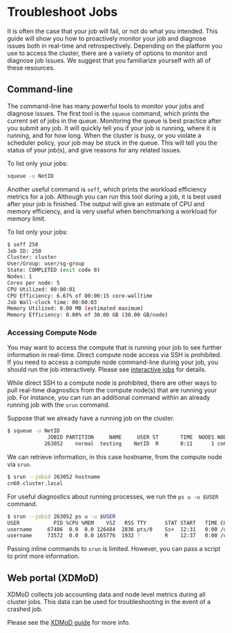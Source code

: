 # Troubleshoot Jobs

It is often the case that your job will fail, or not do what you intended. This guide will show you how to proactively monitor your job and diagnose issues both in real-time and retrospectively. Depending on the platform you use to access the cluster, there are a variety of options to monitor and diagnose job issues. We suggest that you familiarize yourself with all of these resources.

## Command-line

The command-line has many powerful tools to monitor your jobs and diagnose issues. The first tool is the `squeue` command, which prints the current set of jobs in the queue. Monitoring the queue is best practice after you submit any job. It will quickly tell you if your job is running, where it is running, and for how long. When the cluster is busy, or you violate a scheduler policy, your job may be stuck in the queue. This will tell you the status of your job(s), and give reasons for any related issues.

To list only your jobs:

```bash
squeue -u NetID
```

Another useful command is `seff`, which prints the workload efficiency metrics for a job. Although you can run this tool during a job, it is best used after your job is finished. The output will give an estimate of CPU and memory efficiency, and is very useful when benchmarking a workload for memory limit.

To list only your jobs:

```bash
$ seff 250
Job ID: 250
Cluster: cluster
User/Group: user/sg-group
State: COMPLETED (exit code 0)
Nodes: 1
Cores per node: 5
CPU Utilized: 00:00:01
CPU Efficiency: 6.67% of 00:00:15 core-walltime
Job Wall-clock time: 00:00:03
Memory Utilized: 0.00 MB (estimated maximum)
Memory Efficiency: 0.00% of 30.00 GB (30.00 GB/node)
```

### Accessing Compute Node

You may want to access the compute that is running your job to see further information in real-time. Direct compute node access via SSH is prohibited. If you need to access a compute node command-line during your job, you should run the job interactively. Please see [interactive jobs](running-jobs.md#submit-an-interactive-job) for details.

While direct SSH to a compute node is prohibited, there are other ways to pull real-time diagnostics from the compute node(s) that are running your job. For instance, you can run an additional command within an already running job with the `srun` command.

Suppose that we already have a running job on the cluster.

``` bash
$ squeue -u NetID
             JOBID PARTITION     NAME     USER ST       TIME  NODES NODELIST(REASON)
            263052    normal  testing    NetID  R       0:11      1 cn60
```

We can retrieve information, in this case hostname, from the compute node via `srun`.

``` bash
$ srun --jobid 263052 hostname
cn60.cluster.local
```

For useful diagnostics about running processes, we run the `ps u -u $USER` command.

``` bash
$ srun --jobid 263052 ps u -u $USER
USER           PID %CPU %MEM    VSZ   RSS TTY      STAT START   TIME COMMAND
username     67486  0.0  0.0 126484  2836 pts/0    Ss+  12:31   0:00 /usr/bin/bash
username     73572  0.0  0.0 165776  1932 ?        R    12:37   0:00 /usr/bin/ps u -u username
```

Passing inline commands to `srun` is limited. However, you can pass a script to print more information.

## Web portal (XDMoD)

XDMoD collects job accounting data and node level metrics during all cluster jobs. This data can be used for troubleshooting in the event of a crashed job.

Please see the [XDMoD guide](xdmod.md) for more info.
